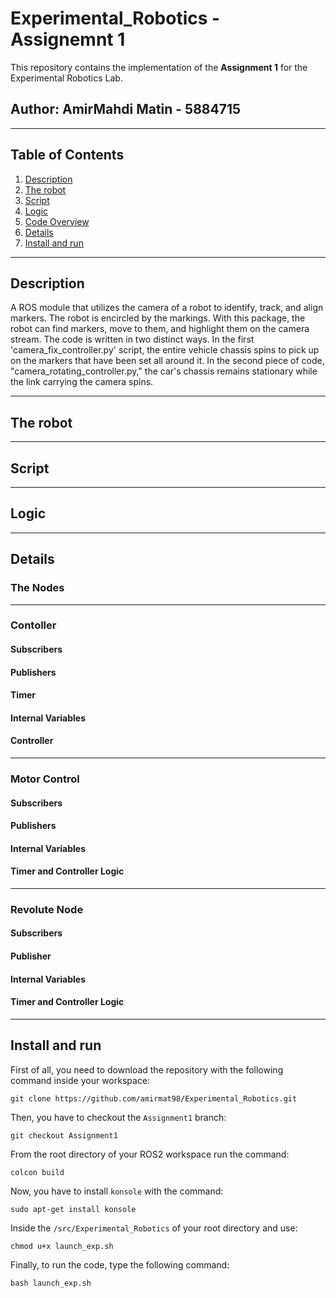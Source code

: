 # Experimental_Robotics - Assignemnt 1
This repository contains the implementation of the **Assignment 1** for the Experimental Robotics Lab.

## Author: AmirMahdi Matin - 5884715

---

## Table of Contents

1. [Description](#description)  
2. [The robot](#the-robot)  
3. [Script](#script)  
4. [Logic](#logic)  
5. [Code Overview](#code-overview)  
6. [Details](#details)
7. [Install and run](#install-and-run)


---

## Description

A ROS module that utilizes the camera of a robot to identify, track, and align markers. The robot is encircled by the markings. With this package, the robot can find markers, move to them, and highlight them on the camera stream. The code is written in two distinct ways. In the first 'camera_fix_controller.py' script, the entire vehicle chassis spins to pick up on the markers that have been set all around it. In the second piece of code, "camera_rotating_controller.py," the car's chassis remains stationary while the link carrying the camera spins.

---

## The robot


---

## Script

---

## Logic

---

## Details

### The Nodes

---

### Contoller

#### Subscribers

#### Publishers

#### Timer

#### Internal Variables

#### Controller

---

### Motor Control

#### Subscribers

#### Publishers

#### Internal Variables

#### Timer and Controller Logic


---

### Revolute Node

#### Subscribers

#### Publisher

#### Internal Variables

#### Timer and Controller Logic

---

## Install and run

First of all, you need to download the repository with the following command inside your workspace:

    git clone https://github.com/amirmat98/Experimental_Robotics.git

Then, you have to checkout the `Assignment1` branch:

    git checkout Assignment1

From the root directory of your ROS2 workspace run the command:

    colcon build

Now, you have to install `konsole` with the command:

    sudo apt-get install konsole

Inside the `/src/Experimental_Robotics` of your root directory and use:

    chmod u+x launch_exp.sh
    
Finally, to run the code, type the following command:

    bash launch_exp.sh